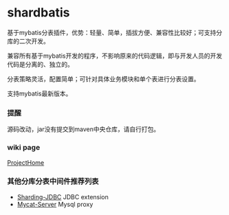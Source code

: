 # shardbatis
基于mybatis分表插件，优势：轻量、简单，插拔方便、兼容性比较好；可支持分库的二次开发。

兼容所有基于mybatis开发的程序，不影响原来的代码逻辑，即与开发人员的开发代码是分离的、独立的。

分表策略灵活，配置简单；可针对具体业务模块和单个表进行分表设置。

支持mybatis最新版本。

### 提醒
源码改动，jar没有提交到maven中央仓库，请自行打包。

### wiki page
[ProjectHome](https://github.com/rookiefly/shardbatis/wiki/ProjectHome)

### 其他分库分表中间件推荐列表
- [Sharding-JDBC](https://github.com/apache/incubator-shardingsphere) JDBC extension
- [Mycat-Server](https://github.com/MyCATApache/Mycat-Server) Mysql proxy

